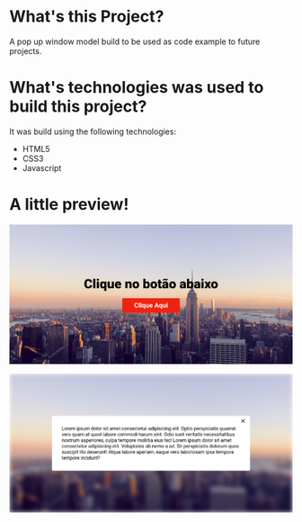 # What's this Project?
A pop up window model build to be used as code example to future projects.

# What's technologies was used to build this project?
It was build using the following technologies:
+ HTML5
+ CSS3
+ Javascript

# A little preview!
![Image_1](./Screenshot_1.png)

![Image_2](./Screenshot_2.png)